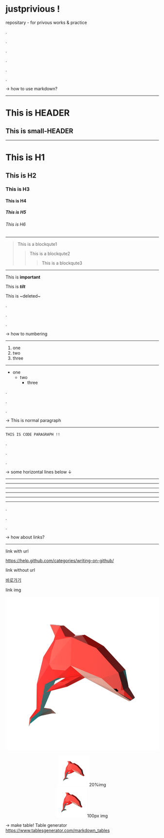 # justprivious !

repositary - for privous works & practice

.

.

.

.

.

.

→ how to use markdown?

--------------------------------------- 

This is HEADER
==============
This is small-HEADER
---------------

--------------------------------------- 

# This is H1
## This is H2
### This is H3
#### This is H4
##### This is H5
###### This is H6

---------------------------------------

> This is a blockqute1
>> This is a blockqute2
>>> This is a blockqute3

---------------------------------------

This is **important**

This is ***tilt***

This is ~deleted~

.

.

.

→ how to numbering

--------------------------------------- 

1. one
2. two
3. three

--------------------------------------- 

+ one
  + two
    + three

.

.

.


→ This is normal paragraph

--------------------------------------- 

<pre><code>THIS IS CODE PARAGRAPH !!</code></pre>

.

.

.

→ some horizontal lines below ↓

--------------------------------------- 

* * *
***
*****
- - -
---------------------------------------

.

.

.

→ how about links?

--------------------------------------- 

link with url

<https://help.github.com/categories/writing-on-github/>

link without url

[바로가기](https://help.github.com/categories/writing-on-github/)

link img

![dolphin!](/img/dolphin.png)
<center><img src="/img/dolphin.png" width="20%">20%img</center>
<center><img src="/img/dolphin.png" width="100px" height="100px">100px img</center>


→ make table! Table generator
https://www.tablesgenerator.com/markdown_tables
